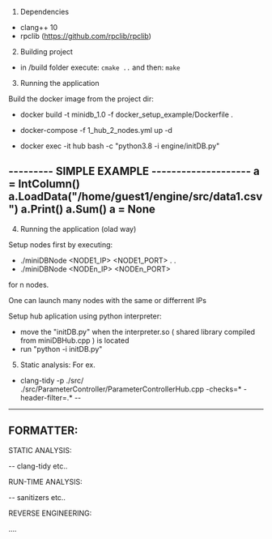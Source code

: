 1. Dependencies

- clang++ 10 
- rpclib (https://github.com/rpclib/rpclib)

2. Building project

- in /build folder execute: 
`cmake ..`
and then:
`make`


3. Running the application

Build the docker image from the project dir:

- docker build -t minidb_1.0 -f docker_setup_example/Dockerfile .

- docker-compose -f 1_hub_2_nodes.yml up -d

- docker exec -it hub bash -c "python3.8 -i engine/initDB.py"

--------- SIMPLE EXAMPLE --------------------
a = IntColumn()
a.LoadData("/home/guest1/engine/src/data1.csv")
a.Print()
a.Sum()
a = None
----------------------------------------------


4. Running the application (olad way)

Setup nodes first by executing:

- ./miniDBNode <NODE1_IP> <NODE1_PORT>
.
.
- ./miniDBNode <NODEn_IP> <NODEn_PORT>

for n nodes.

One can launch many nodes with the same or differrent IPs

Setup hub aplication using python interpreter:

- move the "initDB.py" when the interpreter.so ( shared library compiled from miniDBHub.cpp )
is located
- run "python -i initDB.py"



5. Static analysis:
For ex.
- clang-tidy -p ./src/ ./src/ParameterController/ParameterControllerHub.cpp -checks=* -header-filter=.* --

---------------------------------------------------


FORMATTER:
--


STATIC ANALYSIS:

-- clang-tidy etc..


RUN-TIME ANALYSIS:

-- sanitizers etc..

REVERSE ENGINEERING:

....
